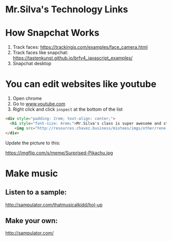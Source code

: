 # Mr.Silva's Technology Links

# How Snapchat Works

1. Track faces: https://trackingjs.com/examples/face_camera.html
2. Track faces like snapchat: https://tastenkunst.github.io/brfv4_javascript_examples/
3. Snapchat desktop

# You can edit websites like youtube

1. Open chrome
2. Go to www.youtube.com
3. Right click and click `inspect` at the bottom of the list

```html
<div style="padding: 2rem; text-align: center;">
  <h1 style="font-size: 4rem;">Mr.Silva's class is super awesome and stuff </h1>
	<img src="http://resources.chavez.business/miotees/imgs/other/rene-class.jpg">
</div>
```

Update the picture to this:

https://imgflip.com/s/meme/Surprised-Pikachu.jpg

# Make music

## Listen to a sample:
http://sampulator.com/thatmusicalkidd/hol-up

## Make your own:
http://sampulator.com/
